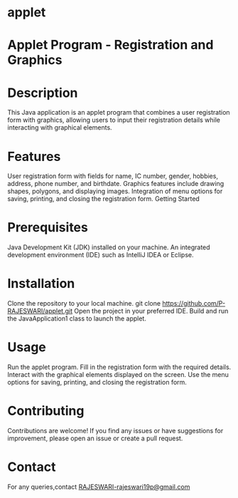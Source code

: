 # applet
# Applet Program - Registration and Graphics

# Description
This Java application is an applet program that combines a user registration form with graphics, allowing users to input their registration details while interacting with graphical elements.

# Features
User registration form with fields for name, IC number, gender, hobbies, address, phone number, and birthdate.
Graphics features include drawing shapes, polygons, and displaying images.
Integration of menu options for saving, printing, and closing the registration form.
Getting Started

# Prerequisites
Java Development Kit (JDK) installed on your machine.
An integrated development environment (IDE) such as IntelliJ IDEA or Eclipse.

# Installation
Clone the repository to your local machine.
git clone https://github.com/P-RAJESWARI/applet.git
Open the project in your preferred IDE.
Build and run the JavaApplication1 class to launch the applet.

# Usage
Run the applet program.
Fill in the registration form with the required details.
Interact with the graphical elements displayed on the screen.
Use the menu options for saving, printing, and closing the registration form.

# Contributing
Contributions are welcome! If you find any issues or have suggestions for improvement, please open an issue or create a pull request.

# Contact
For any queries,contact RAJESWARI-rajeswari19p@gmail.com

